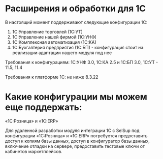 # Расширения и обработки для 1С

В настоящий момент поддерживают следующие конфигурации 1С:
1. 1С:Управление торговлей (1С:УТ)
2. 1С:Управление нашей фирмой (1С:УНФ)
3. 1С:Комплексная автоматизация (1С:КА)
4. 1С:Бухгалтерия предприятия (1С:БП) - конфигурация стоит на реализации адаптации нашего модуля под нее

Требования к конфигурациям: 
1С:УНФ 3.0, 1С:КА 2.5 и 1С:БП 3.0, 1С:УТ - 11.5, 11.4
 
Требования к платформе 1С:
не ниже 8.3.22

# Какие конфигурации мы можем еще поддержать:

«1С:Розница» и «1С:ERP»

Для удаленной разработки модуля интеграции 1С с SelSup под конфигурации «1С:Розница» и «1С:ERP» потребуется предоставить доступ к копиям базы данных, доступ в конфигуратор базы данных, включение отладки на сервере, предоставить тестовые ключи от кабинетов маркетплейсов.
